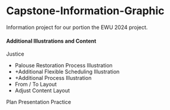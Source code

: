 # Capstone-Information-Graphic

Information project for  our portion the EWU 2024 project.

#### Additional Illustrations and Content

Justice
* Palouse Restoration Process Illustration
* +Additional Flexible Scheduling Illustration
* +Additional Process Illustration
* From / To Layout
* Adjust Content Layout

Plan Presentation Practice